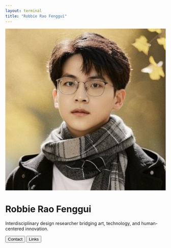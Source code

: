 ```yaml
---
layout: terminal
title: "Robbie Rao Fenggui"
---
```


<div class="container">
  <img src="/images/profile.png" alt="Profile photo" class="profile">
  <h1>Robbie Rao Fenggui</h1>
  <p class="tagline">Interdisciplinary design researcher bridging art, technology, and human-centered innovation.</p>
  <div class="tags">
    <button data-cmd="open contact" data-content="School of Design, PolyU\nHung Hom, Kowloon, Hong Kong\nSupervisor: Yan Tina Luximon\nTel: (852) 84032765\nEmail: robbie.rao@connect.polyu.hk">Contact</button>
    <button data-cmd="open links" data-content="https://robbierao.com\nhttps://sd.polyu.edu.hk/aedlab\nhttps://designanything.design">Links</button>
  </div>
  <div id="terminal"></div>
</div>
